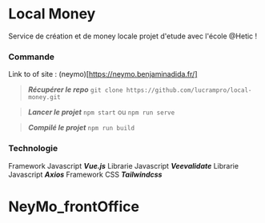 
# Local Money

Service de création et de money locale projet d'etude avec l'école @Hetic !
 
### Commande

Link to of site : (neymo)[https://neymo.benjaminadida.fr/]

>  ***Récupérer le repo***  `git clone https://github.com/lucrampro/local-money.git`

>  ***Lancer le projet***  `npm start` ou `npm run serve`

>  ***Compilé le projet***  `npm run build`

### Technologie
Framework Javascript ***Vue.js***
Librarie Javascript ***Veevalidate***
Librarie Javascript ***Axios***
Framework CSS ***Tailwindcss***
# NeyMo_frontOffice
